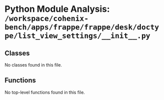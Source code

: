 # Python Module Analysis: `/workspace/cohenix-bench/apps/frappe/frappe/desk/doctype/list_view_settings/__init__.py`

## Classes

No classes found in this file.


## Functions

No top-level functions found in this file.
